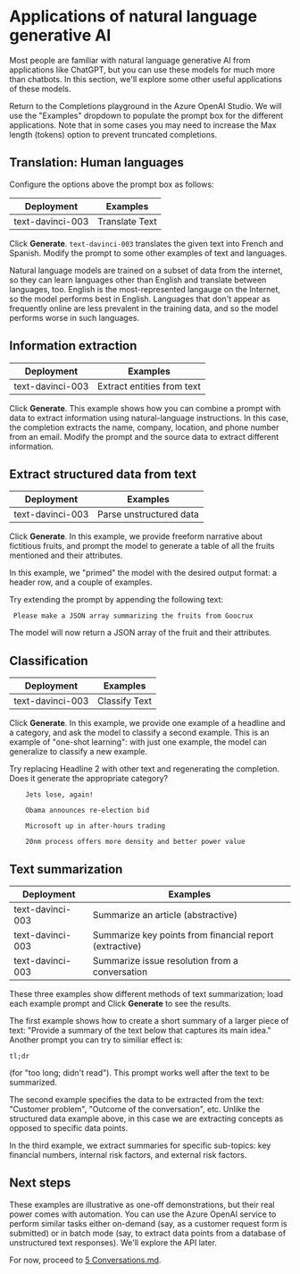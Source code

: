 # Applications of natural language generative AI

Most people are familiar with natural language generative AI from applications like ChatGPT, but you can use these models for much more than chatbots. In this section, we'll explore some other useful applications of these models.

Return to the Completions playground in the Azure OpenAI Studio. We will use the "Examples" dropdown to populate the prompt box for the different applications. Note that in some cases you may need to increase the Max length (tokens) option to prevent truncated completions.

## Translation: Human languages

Configure the options above the prompt box as follows:

| Deployment | Examples |
| --- | --- |  
text-davinci-003 | Translate Text

Click **Generate**. `text-davinci-003` translates the given text into French and Spanish. Modify the prompt to some other examples of text and languages.

Natural language models are trained on a subset of data from the internet, so they can learn languages other than English and translate between languages, too. English is the most-represented langauge on the Internet, so the model performs best in English. Languages that don't appear as frequently online are less prevalent in the training data, and so the model performs worse in such languages.

## Information extraction

| Deployment | Examples |
| --- | --- |  
text-davinci-003 | Extract entities from text

Click **Generate**. This example shows how you can combine a prompt with data to extract information using natural-language instructions. In this case, the completion extracts the name, company, location, and phone number from an email. Modify the prompt and the source data to extract different information.

## Extract structured data from text

| Deployment | Examples |
| --- | --- |  
text-davinci-003 | Parse unstructured data

Click **Generate**. In this example, we provide freeform narrative about fictitious fruits, and prompt the model to generate a table of all the fruits mentioned and their attributes. 

In this example, we "primed" the model with the desired output format: a header row, and a couple of examples. 

Try extending the prompt by appending the following text:
```
 Please make a JSON array summarizing the fruits from Goocrux
```
The model will now return a JSON array of the fruit and their attributes.

<!-- This prompt works without an example to guide it, but you may need to increase the token limit and remove any Stop Sequences in the right pane. -->

## Classification

| Deployment | Examples |
| --- | --- |  
text-davinci-003 | Classify Text

Click **Generate**. In this example, we provide one example of a headline and a category, and ask the model to classify a second example. This is an example of "one-shot learning": with just one example, the model can generalize to classify a new example.

Try replacing Headline 2 with other text and regenerating the completion. Does it generate the appropriate category?

```
    Jets lose, again!
```
```
    Obama announces re-election bid
```
```
    Microsoft up in after-hours trading
```
```
    20nm process offers more density and better power value
```

## Text summarization

| Deployment | Examples |
| --- | --- |  
text-davinci-003 | Summarize an article (abstractive)
text-davinci-003 | Summarize key points from financial report (extractive)
text-davinci-003 | Summarize issue resolution from a conversation

These three examples show different methods of text summarization; load each example prompt and Click **Generate** to see the results.

The first example shows how to create a short summary of a larger piece of text: "Provide a summary of the text below that captures its main idea." Another prompt you can try to similiar effect is:

    tl;dr

(for "too long; didn't read"). This prompt works well after the text to be summarized.

The second example specifies the data to be extracted from the text: "Customer problem", "Outcome of the conversation", etc. Unlike the structured data example above, in this case we are extracting concepts as opposed to specific data points.

In the third example, we extract summaries for specific sub-topics: key financial numbers, internal risk factors, and external risk factors.

## Next steps

These examples are illustrative as one-off demonstrations, but their real power comes with automation. You can use the Azure OpenAI service to perform similar tasks either on-demand (say, as a customer request form is submitted) or in batch mode (say, to extract data points from a database of unstructured text responses). We'll explore the API later.

For now, proceed to [5 Conversations.md](5%20Conversations.md).
